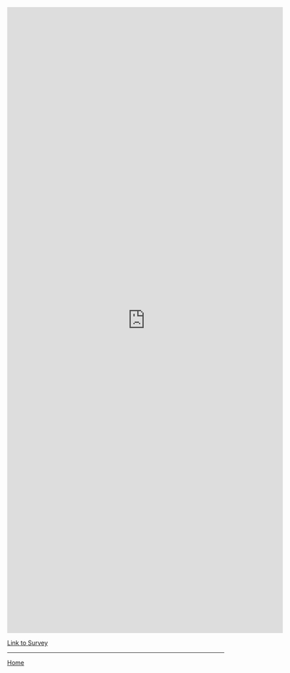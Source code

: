 <iframe src="https://docs.google.com/forms/d/e/1FAIpQLSc6wEWPzRJbWmhyQ1AMDLrWUOtAEjdSPcGU4F0nSiyHMuBOFQ/viewform?embedded=true" width="640" height="1451" frameborder="0" marginheight="0" marginwidth="0">Loading…</iframe>

[Link to Survey](https://docs.google.com/forms/d/e/1FAIpQLSc6wEWPzRJbWmhyQ1AMDLrWUOtAEjdSPcGU4F0nSiyHMuBOFQ/viewform?usp=sf_link)

<hr />

[Home](./index)
